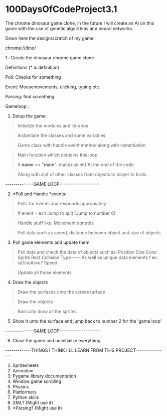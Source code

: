 # 100DaysOfCodeProject3.1
The chrome dinosaur game clone, in the future I will create an AI on this game with the use of genetic algorithms and neural networks.


Down here the design/scratch of my game:




chrome://dino/

1 :
Create the dinosaur chrome game clone

Definitions (* is definition)

Poll: Checks for something

Event: Mousemovements, clicking, typing etc.

Parsing: find something


Gameloop
:
1. Setup the game:
> Initialize the modules and libraries

> Instantiate the classes and some variables

> Game class with handle event method along with instantiation

> Main function which contains this loop

> if __name__ == "__main__":
    main()
    uninit)
  At the end of the code

> Along with alot of other classes from objects to player to birds.



--------------GAME LOOP--------------------

2. *Poll and Handle *events:

> Polls for events and responds appropiately

> If event = exit Jump to quit (Jump to number 6)

> Handle stuff like: Movement controls

> Poll data such as speed, distance between object and size of objects


3. Poll game elements and update them

> Poll data and check the data of objects such as:
    Position
    Size
    Color
    Sprite
    Rect
    Collision
    Type
    ---- As well as unique data elements f.ex:
    isDinoAlive?
    Speed
    
> Update all those elements

4. Draw the objects

> Draw the surfaces unto the screensurface

> Draw the objects

> Basically draw all the sprites

5. Show it unto the surface and jump back to number 2 for the 'game loop'


--------------GAME LOOP--------------------




6. Close the game and uninitialize everything





-------------THINGS I THINK I'LL LEARN FROM THIS PROJECT----------------
1. Spritesheets
2. Animation
3. Pygame library documentation
4. Window game scrolling
5. Physics
6. Platformers
7. Python skills
8. XML? (Might use it)
9. *Parsing? (Might use it)
